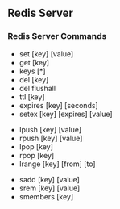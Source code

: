## Redis Server

### Redis Server Commands

- set [key] [value]
- get [key]
- keys [*]
- del [key]
- del flushall
- ttl [key]
- expires [key] [seconds]
- setex [key] [expires] [value]

<!-- For list or array -->

- lpush [key] [value]
- rpush [key] [value]
- lpop [key]
- rpop [key]
- lrange [key] [from] [to]

<!-- set -->

- sadd [key] [value]
- srem [key] [value]
- smembers [key] 
